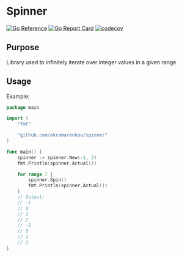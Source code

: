 # Spinner

[![Go Reference](https://pkg.go.dev/badge/github.com/akramarenkov/spinner.svg)](https://pkg.go.dev/github.com/akramarenkov/spinner)
[![Go Report Card](https://goreportcard.com/badge/github.com/akramarenkov/spinner)](https://goreportcard.com/report/github.com/akramarenkov/spinner)
[![codecov](https://codecov.io/gh/akramarenkov/spinner/branch/master/graph/badge.svg?token=6FLHGpPBW2)](https://codecov.io/gh/akramarenkov/spinner)

## Purpose

Library used to infinitely iterate over integer values ​​in a given range

## Usage

Example:

```go
package main

import (
    "fmt"

    "github.com/akramarenkov/spinner"
)

func main() {
    spinner := spinner.New(-1, 2)
    fmt.Println(spinner.Actual())

    for range 7 {
        spinner.Spin()
        fmt.Println(spinner.Actual())
    }
    // Output:
    // -1
    // 0
    // 1
    // 2
    // -1
    // 0
    // 1
    // 2
}
```
